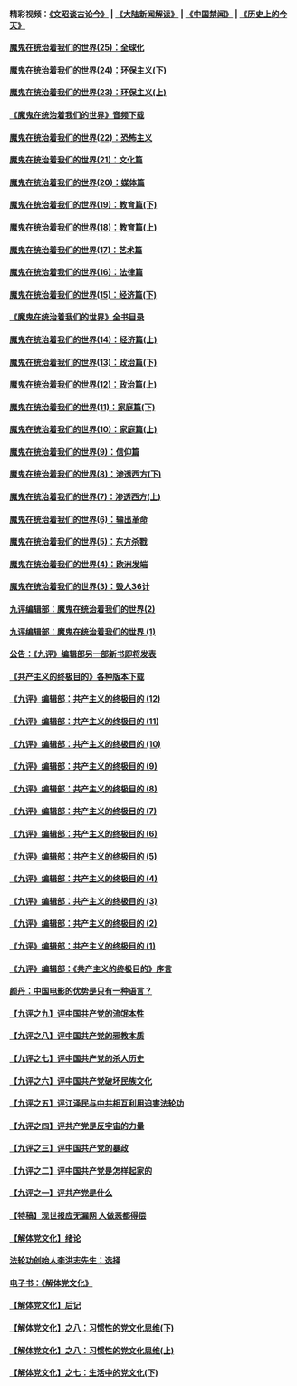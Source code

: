 #### 精彩视频：[《文昭谈古论今》](https://github.com/gfw-breaker/wenzhao/blob/master/README.md?t=11201231) | [《大陆新闻解读》](https://github.com/gfw-breaker/ntdtv-comedy/blob/master/README.md?t=11201231) | [《中国禁闻》](https://github.com/gfw-breaker/ntdtv-news/blob/master/README.md?t=11201231) | [《历史上的今天》](https://github.com/gfw-breaker/today-in-history/blob/master/README.md?t=11201231) 

#### [魔鬼在统治着我们的世界(25)：全球化](../pages/nsc422/n10788205.md?t=11201231) 

#### [魔鬼在统治着我们的世界(24)：环保主义(下)](../pages/nsc422/n10695307.md?t=11201231) 

#### [魔鬼在统治着我们的世界(23)：环保主义(上)](../pages/nsc422/n10688613.md?t=11201231) 

#### [《魔鬼在统治着我们的世界》音频下载](../pages/nsc422/n10635553.md?t=11201231) 

#### [魔鬼在统治着我们的世界(22)：恐怖主义](../pages/nsc422/n10614727.md?t=11201231) 

#### [魔鬼在统治着我们的世界(21)：文化篇](../pages/nsc422/n10597706.md?t=11201231) 

#### [魔鬼在统治着我们的世界(20)：媒体篇](../pages/nsc422/n10586579.md?t=11201231) 

#### [魔鬼在统治着我们的世界(19)：教育篇(下)](../pages/nsc422/n10564808.md?t=11201231) 

#### [魔鬼在统治着我们的世界(18)：教育篇(上)](../pages/nsc422/n10526970.md?t=11201231) 

#### [魔鬼在统治着我们的世界(17)：艺术篇](../pages/nsc422/n10499093.md?t=11201231) 

#### [魔鬼在统治着我们的世界(16)：法律篇](../pages/nsc422/n10485969.md?t=11201231) 

#### [魔鬼在统治着我们的世界(15)：经济篇(下)](../pages/nsc422/n10469975.md?t=11201231) 

#### [《魔鬼在统治着我们的世界》全书目录](../pages/nsc422/n10464261.md?t=11201231) 

#### [魔鬼在统治着我们的世界(14)：经济篇(上)](../pages/nsc422/n10457370.md?t=11201231) 

#### [魔鬼在统治着我们的世界(13)：政治篇(下)](../pages/nsc422/n10448270.md?t=11201231) 

#### [魔鬼在统治着我们的世界(12)：政治篇(上)](../pages/nsc422/n10444576.md?t=11201231) 

#### [魔鬼在统治着我们的世界(11)：家庭篇(下)](../pages/nsc422/n10440961.md?t=11201231) 

#### [魔鬼在统治着我们的世界(10)：家庭篇(上)](../pages/nsc422/n10435448.md?t=11201231) 

#### [魔鬼在统治着我们的世界(9)：信仰篇](../pages/nsc422/n10432159.md?t=11201231) 

#### [魔鬼在统治着我们的世界(8)：渗透西方(下)](../pages/nsc422/n10429603.md?t=11201231) 

#### [魔鬼在统治着我们的世界(7)：渗透西方(上)](../pages/nsc422/n10426013.md?t=11201231) 

#### [魔鬼在统治着我们的世界(6)：输出革命](../pages/nsc422/n10421536.md?t=11201231) 

#### [魔鬼在统治着我们的世界(5)：东方杀戮](../pages/nsc422/n10417707.md?t=11201231) 

#### [魔鬼在统治着我们的世界(4)：欧洲发端](../pages/nsc422/n10414890.md?t=11201231) 

#### [魔鬼在统治着我们的世界(3)：毁人36计](../pages/nsc422/n10411583.md?t=11201231) 

#### [九评编辑部：魔鬼在统治着我们的世界(2)](../pages/nsc422/n10410036.md?t=11201231) 

#### [九评编辑部：魔鬼在统治着我们的世界 (1)](../pages/nsc422/n10406825.md?t=11201231) 

#### [公告：《九评》编辑部另一部新书即将发表](../pages/nsc422/n10405104.md?t=11201231) 

#### [《共产主义的终极目的》各种版本下载](../pages/nsc422/n10022138.md?t=11201231) 

#### [《九评》编辑部：共产主义的终极目的 (12)](../pages/nsc422/n9933272.md?t=11201231) 

#### [《九评》编辑部：共产主义的终极目的 (11)](../pages/nsc422/n9924973.md?t=11201231) 

#### [《九评》编辑部：共产主义的终极目的 (10)](../pages/nsc422/n9920883.md?t=11201231) 

#### [《九评》编辑部：共产主义的终极目的 (9)](../pages/nsc422/n9916363.md?t=11201231) 

#### [《九评》编辑部：共产主义的终极目的 (8)](../pages/nsc422/n9912488.md?t=11201231) 

#### [《九评》编辑部：共产主义的终极目的 (7)](../pages/nsc422/n9901176.md?t=11201231) 

#### [《九评》编辑部：共产主义的终极目的 (6)](../pages/nsc422/n9899359.md?t=11201231) 

#### [《九评》编辑部：共产主义的终极目的 (5)](../pages/nsc422/n9893174.md?t=11201231) 

#### [《九评》编辑部：共产主义的终极目的 (4)](../pages/nsc422/n9891246.md?t=11201231) 

#### [《九评》编辑部：共产主义的终极目的 (3)](../pages/nsc422/n9879879.md?t=11201231) 

#### [《九评》编辑部：共产主义的终极目的 (2)](../pages/nsc422/n9876205.md?t=11201231) 

#### [《九评》编辑部：共产主义的终极目的 (1)](../pages/nsc422/n9865857.md?t=11201231) 

#### [《九评》编辑部：《共产主义的终极目的》序言](../pages/nsc422/n9862666.md?t=11201231) 

#### [颜丹：中国电影的优势是只有一种语言？](../pages/nsc422/n9583062.md?t=11201231) 

#### [【九评之九】评中国共产党的流氓本性](../pages/nsc422/n737542.md?t=11201231) 

#### [【九评之八】评中国共产党的邪教本质](../pages/nsc422/n735942.md?t=11201231) 

#### [【九评之七】评中国共产党的杀人历史](../pages/nsc422/n733806.md?t=11201231) 

#### [【九评之六】评中国共产党破坏民族文化](../pages/nsc422/n731667.md?t=11201231) 

#### [【九评之五】评江泽民与中共相互利用迫害法轮功](../pages/nsc422/n730058.md?t=11201231) 

#### [【九评之四】评共产党是反宇宙的力量](../pages/nsc422/n727814.md?t=11201231) 

#### [【九评之三】评中国共产党的暴政](../pages/nsc422/n725597.md?t=11201231) 

#### [【九评之二】评中国共产党是怎样起家的](../pages/nsc422/n723946.md?t=11201231) 

#### [【九评之一】评共产党是什么](../pages/nsc422/n722529.md?t=11201231) 

#### [【特稿】现世报应无漏网 人做恶都得偿](../pages/nsc422/n4215167.md?t=11201231) 

#### [【解体党文化】绪论](../pages/nsc422/n1449356.md?t=11201231) 

#### [法轮功创始人李洪志先生：选择](../pages/nsc422/n3580738.md?t=11201231) 

#### [电子书：《解体党文化》](../pages/nsc422/n1573484.md?t=11201231) 

#### [【解体党文化】后记](../pages/nsc422/n1531999.md?t=11201231) 

#### [【解体党文化】之八：习惯性的党文化思维(下)](../pages/nsc422/n1526477.md?t=11201231) 

#### [【解体党文化】之八：习惯性的党文化思维(上)](../pages/nsc422/n1520631.md?t=11201231) 

#### [【解体党文化】之七：生活中的党文化(下)](../pages/nsc422/n1513446.md?t=11201231) 

